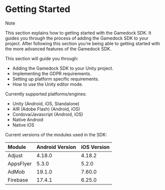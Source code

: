 # Getting Started

> [!NOTE]
> This section explains how to getting started with the Gamedock SDK. It guides you through the process of adding the Gamedock SDK to your project. After following this section you’re being able to getting started with the more advanced features of the Gamedock SDK.

This section will guide you through:

* Adding the Gamedock SDK to your Unity project.
* Implementing the GDPR requirements.
* Setting up platform specific requirements.
* How to use the Unity editor mode.

Currently supported platforms/engines:

* Unity (Android, iOS, Standalone)
* AIR (Adobe Flash) (Android, iOS)
* Cordova/Javascript (Android, iOS)
* Native Android
* Native iOS

Current versions of the modules used in the SDK:

| Module                            | Android Version         | iOS Version        |
|:----------------------------------|:------------------------|:-------------------|
| Adjust                            | 4.18.0                  | 4.18.2             |
| AppsFlyer                         | 5.3.0                   | 5.2.0              |
| AdMob                             | 19.1.0                  | 7.60.0             |
| Firebase                          | 17.4.1                  | 6.25.0             |


